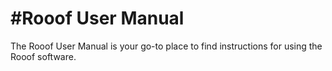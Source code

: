 #Rooof User Manual
=======

The Rooof User Manual is your go-to place to find instructions for using the Rooof software. 

